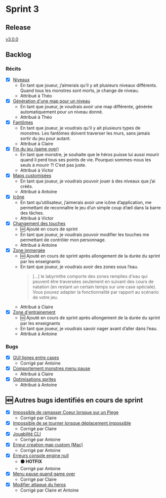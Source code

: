 # Sprint 3

## Release
[v3.0.0](https://github.com/victord54/escape/releases/tag/V3)

## Backlog

### Récits

* [x] [Niveaux](https://github.com/victord54/escape/pull/45)
    * En tant que joueur, j’aimerais qu’il y ait plusieurs niveaux différents. Quand tous les monstres sont morts, je
      change de niveau.
    * Attribué à Théo
* [x] [Génération d'une map pour un niveau](https://github.com/victord54/escape/pull/55)
    * En tant que joueur, je voudrais avoir une map différente, générée automatiquement pour un niveau donné.
    * Attribué à Théo
* [x] [Fantômes](https://github.com/victord54/escape/pull/38)
    * En tant que joueur, je voudrais qu’il y ait plusieurs types de monstres. Les fantômes doivent traverser les
      murs, sans jamais sortir du jeu pour autant.
    * Attribué à Claire
* [x] [Fin du jeu (game over)](https://github.com/victord54/escape/pull/41)
    * En tant que monstre, je souhaite que le héros puisse lui aussi mourir quand il perd tous ses points de vie.
      Pourquoi sommes-nous les seuls à mourir ?! C’est pas juste.
    * Attribué à Victor
* [x] [Maps customisées](https://github.com/victord54/escape/pull/40)
    * En tant que joueur, je voudrais pouvoir jouer à des niveaux que j’ai créés.
    * Attribué à Antoine
* [x] [Icône](https://github.com/victord54/escape/pull/41)
    * En tant qu’utilisateur, j’aimerais avoir une icône d’application, me permettant de reconnaître le jeu d’un
      simple coup d’œil dans la barre des tâches.
    * Attribué à Victor
* [x] [Changement des touches](https://github.com/victord54/escape/pull/47)
    * 🆕 Ajouté en cours de sprint
    * En tant que joueur, je voudrais pouvoir modifier les touches me permettant de contrôler mon personnage.
    * Attribué à Antoine
* [x] [Zone immergée](https://github.com/victord54/escape/pull/54)
    * 🆕 Ajouté en cours de sprint après allongement de la durée du sprint par les enseignants
    * En tant que joueur, je voudrais avoir des zones sous l’eau.
        > [...] le labyrinthe comporte des zones remplies d'eau qui peuvent être traversées seulement en suivant
      des cours de natation (en restant un certain temps sur une case spéciale). Vous pouvez adapter
      la fonctionnalité par rapport au scénario de votre jeu.
    * Attribué à Claire
* [x] [Zone d'entrainement](https://github.com/victord54/escape/pull/53)
    * 🆕 Ajouté en cours de sprint après allongement de la durée du sprint par les enseignants
    * En tant que joueur, je voudrais savoir nager avant d’aller dans l’eau.
    * Attribué à Antoine

### Bugs

* [x] [GUI lignes entre cases](https://github.com/victord54/escape/issues/9)
    * Corrigé par Antoine
* [x] [Comportement monstres menu pause](https://github.com/victord54/escape/issues/32)
    * Attribué à Claire
* [x] [Optimisations sprites](https://github.com/victord54/escape/issues/30)
    * Attribué à Antoine

## 🆕 Autres bugs identifiés en cours de sprint

* [x] [Impossible de ramasser Coeur lorsque sur un Piege](https://github.com/victord54/escape/issues/34)
    * Corrigé par Claire
* [x] [Impossible de se tourner lorsque déplacement impossible](https://github.com/victord54/escape/issues/37)
    * Corrigé par Claire
* [x] [Jouabilité CLI](https://github.com/victord54/escape/issues/31)
    * Corrigé par Antoine
* [x] [Erreur creation map custom (Mac)](https://github.com/victord54/escape/issues/42)
    * Corrigé par Antoine
* [x] [Erreurs console engine null](https://github.com/victord54/escape/issues/49)
    * **🟠 HOTFIX**
    * Corrigé par Antoine
* [x] [Menu pause quand game over](https://github.com/victord54/escape/issues/48)
    * Corrigé par Claire
* [x] [Modifier attaque du heros](https://github.com/victord54/escape/issues/46)
    * Corrigé par Claire et Antoine

